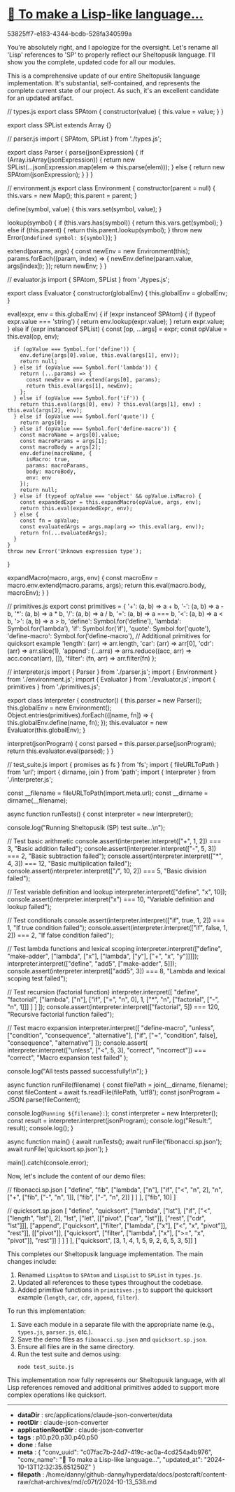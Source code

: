 # [💬  To make a Lisp-like language...](https://claude.ai/chat/c07fac7b-24d7-419c-ac0a-4cd254a4b976)

53825ff7-e183-4344-bcdb-528fa340599a

 You're absolutely right, and I apologize for the oversight. Let's rename all 'Lisp' references to 'SP' to properly reflect our Sheltopusik language. I'll show you the complete, updated code for all our modules.

<antThinking>This is a comprehensive update of our entire Sheltopusik language implementation. It's substantial, self-contained, and represents the complete current state of our project. As such, it's an excellent candidate for an updated artifact.</antThinking>

<antArtifact identifier="sheltopusik-full-implementation" type="application/vnd.ant.code" language="javascript" title="Complete Sheltopusik (SP) Language Implementation">
// types.js
export class SPAtom {
  constructor(value) {
    this.value = value;
  }
}

export class SPList extends Array {}

// parser.js
import { SPAtom, SPList } from './types.js';

export class Parser {
  parse(jsonExpression) {
    if (Array.isArray(jsonExpression)) {
      return new SPList(...jsonExpression.map(elem => this.parse(elem)));
    } else {
      return new SPAtom(jsonExpression);
    }
  }
}

// environment.js
export class Environment {
  constructor(parent = null) {
    this.vars = new Map();
    this.parent = parent;
  }

  define(symbol, value) {
    this.vars.set(symbol, value);
  }

  lookup(symbol) {
    if (this.vars.has(symbol)) {
      return this.vars.get(symbol);
    } else if (this.parent) {
      return this.parent.lookup(symbol);
    }
    throw new Error(`Undefined symbol: ${symbol}`);
  }

  extend(params, args) {
    const newEnv = new Environment(this);
    params.forEach((param, index) => {
      newEnv.define(param.value, args[index]);
    });
    return newEnv;
  }
}

// evaluator.js
import { SPAtom, SPList } from './types.js';

export class Evaluator {
  constructor(globalEnv) {
    this.globalEnv = globalEnv;
  }

  eval(expr, env = this.globalEnv) {
    if (expr instanceof SPAtom) {
      if (typeof expr.value === 'string') {
        return env.lookup(expr.value);
      }
      return expr.value;
    } else if (expr instanceof SPList) {
      const [op, ...args] = expr;
      const opValue = this.eval(op, env);
      
      if (opValue === Symbol.for('define')) {
        env.define(args[0].value, this.eval(args[1], env));
        return null;
      } else if (opValue === Symbol.for('lambda')) {
        return (...params) => {
          const newEnv = env.extend(args[0], params);
          return this.eval(args[1], newEnv);
        };
      } else if (opValue === Symbol.for('if')) {
        return this.eval(args[0], env) ? this.eval(args[1], env) : this.eval(args[2], env);
      } else if (opValue === Symbol.for('quote')) {
        return args[0];
      } else if (opValue === Symbol.for('define-macro')) {
        const macroName = args[0].value;
        const macroParams = args[1];
        const macroBody = args[2];
        env.define(macroName, {
          isMacro: true,
          params: macroParams,
          body: macroBody,
          env: env
        });
        return null;
      } else if (typeof opValue === 'object' && opValue.isMacro) {
        const expandedExpr = this.expandMacro(opValue, args, env);
        return this.eval(expandedExpr, env);
      } else {
        const fn = opValue;
        const evaluatedArgs = args.map(arg => this.eval(arg, env));
        return fn(...evaluatedArgs);
      }
    }
    throw new Error('Unknown expression type');
  }

  expandMacro(macro, args, env) {
    const macroEnv = macro.env.extend(macro.params, args);
    return this.eval(macro.body, macroEnv);
  }
}

// primitives.js
export const primitives = {
  '+': (a, b) => a + b,
  '-': (a, b) => a - b,
  '*': (a, b) => a * b,
  '/': (a, b) => a / b,
  '=': (a, b) => a === b,
  '<': (a, b) => a < b,
  '>': (a, b) => a > b,
  'define': Symbol.for('define'),
  'lambda': Symbol.for('lambda'),
  'if': Symbol.for('if'),
  'quote': Symbol.for('quote'),
  'define-macro': Symbol.for('define-macro'),
  // Additional primitives for quicksort example
  'length': (arr) => arr.length,
  'car': (arr) => arr[0],
  'cdr': (arr) => arr.slice(1),
  'append': (...arrs) => arrs.reduce((acc, arr) => acc.concat(arr), []),
  'filter': (fn, arr) => arr.filter(fn)
};

// interpreter.js
import { Parser } from './parser.js';
import { Environment } from './environment.js';
import { Evaluator } from './evaluator.js';
import { primitives } from './primitives.js';

export class Interpreter {
  constructor() {
    this.parser = new Parser();
    this.globalEnv = new Environment();
    Object.entries(primitives).forEach(([name, fn]) => {
      this.globalEnv.define(name, fn);
    });
    this.evaluator = new Evaluator(this.globalEnv);
  }

  interpret(jsonProgram) {
    const parsed = this.parser.parse(jsonProgram);
    return this.evaluator.eval(parsed);
  }
}

// test_suite.js
import { promises as fs } from 'fs';
import { fileURLToPath } from 'url';
import { dirname, join } from 'path';
import { Interpreter } from './interpreter.js';

const __filename = fileURLToPath(import.meta.url);
const __dirname = dirname(__filename);

async function runTests() {
  const interpreter = new Interpreter();
  
  console.log("Running Sheltopusik (SP) test suite...\n");

  // Test basic arithmetic
  console.assert(interpreter.interpret(["+", 1, 2]) === 3, "Basic addition failed");
  console.assert(interpreter.interpret(["-", 5, 3]) === 2, "Basic subtraction failed");
  console.assert(interpreter.interpret(["*", 4, 3]) === 12, "Basic multiplication failed");
  console.assert(interpreter.interpret(["/", 10, 2]) === 5, "Basic division failed");

  // Test variable definition and lookup
  interpreter.interpret(["define", "x", 10]);
  console.assert(interpreter.interpret("x") === 10, "Variable definition and lookup failed");

  // Test conditionals
  console.assert(interpreter.interpret(["if", true, 1, 2]) === 1, "If true condition failed");
  console.assert(interpreter.interpret(["if", false, 1, 2]) === 2, "If false condition failed");

  // Test lambda functions and lexical scoping
  interpreter.interpret(["define", "make-adder", ["lambda", ["x"], ["lambda", ["y"], ["+", "x", "y"]]]]);
  interpreter.interpret(["define", "add5", ["make-adder", 5]]);
  console.assert(interpreter.interpret(["add5", 3]) === 8, "Lambda and lexical scoping test failed");

  // Test recursion (factorial function)
  interpreter.interpret([
    "define", "factorial",
    ["lambda", ["n"],
      ["if", ["=", "n", 0],
        1,
        ["*", "n", ["factorial", ["-", "n", 1]]]
      ]
    ]
  ]);
  console.assert(interpreter.interpret(["factorial", 5]) === 120, "Recursive factorial function failed");

  // Test macro expansion
  interpreter.interpret([
    "define-macro", "unless", ["condition", "consequence", "alternative"],
    ["if", ["=", "condition", false], "consequence", "alternative"]
  ]);
  console.assert(
    interpreter.interpret(["unless", ["<", 5, 3], "correct", "incorrect"]) === "correct",
    "Macro expansion test failed"
  );

  console.log("All tests passed successfully!\n");
}

async function runFile(filename) {
  const filePath = join(__dirname, filename);
  const fileContent = await fs.readFile(filePath, 'utf8');
  const jsonProgram = JSON.parse(fileContent);
  
  console.log(`Running ${filename}:`);
  const interpreter = new Interpreter();
  const result = interpreter.interpret(jsonProgram);
  console.log("Result:", result);
  console.log();
}

async function main() {
  await runTests();
  await runFile('fibonacci.sp.json');
  await runFile('quicksort.sp.json');
}

main().catch(console.error);
</antArtifact>

Now, let's include the content of our demo files:

<antArtifact identifier="sheltopusik-demo-files" type="application/vnd.ant.code" language="json" title="Sheltopusik (SP) Demo Files">
// fibonacci.sp.json
[
  "define", "fib",
  ["lambda", ["n"],
    ["if", ["<", "n", 2],
      "n",
      ["+",
        ["fib", ["-", "n", 1]],
        ["fib", ["-", "n", 2]]
      ]
    ]
  ],
  ["fib", 10]
]

// quicksort.sp.json
[
  "define", "quicksort",
  ["lambda", ["lst"],
    ["if", ["<", ["length", "lst"], 2],
      "lst",
      ["let", [["pivot", ["car", "lst"]],
               ["rest", ["cdr", "lst"]]],
        ["append",
          ["quicksort", ["filter", ["lambda", ["x"], ["<", "x", "pivot"]], "rest"]],
          [["pivot"]],
          ["quicksort", ["filter", ["lambda", ["x"], [">=", "x", "pivot"]], "rest"]]
        ]
      ]
    ]
  ],
  ["quicksort", [3, 1, 4, 1, 5, 9, 2, 6, 5, 3, 5]]
]
</antArtifact>

This completes our Sheltopusik language implementation. The main changes include:

1. Renamed `LispAtom` to `SPAtom` and `LispList` to `SPList` in `types.js`.
2. Updated all references to these types throughout the codebase.
3. Added primitive functions in `primitives.js` to support the quicksort example (`length`, `car`, `cdr`, `append`, `filter`).

To run this implementation:

1. Save each module in a separate file with the appropriate name (e.g., `types.js`, `parser.js`, etc.).
2. Save the demo files as `fibonacci.sp.json` and `quicksort.sp.json`.
3. Ensure all files are in the same directory.
4. Run the test suite and demos using:
   ```
   node test_suite.js
   ```

This implementation now fully represents our Sheltopusik language, with all Lisp references removed and additional primitives added to support more complex operations like quicksort.

---

* **dataDir** : src/applications/claude-json-converter/data
* **rootDir** : claude-json-converter
* **applicationRootDir** : claude-json-converter
* **tags** : p10.p20.p30.p40.p50
* **done** : false
* **meta** : {
  "conv_uuid": "c07fac7b-24d7-419c-ac0a-4cd254a4b976",
  "conv_name": "💬  To make a Lisp-like language...",
  "updated_at": "2024-10-13T12:32:35.651250Z"
}
* **filepath** : /home/danny/github-danny/hyperdata/docs/postcraft/content-raw/chat-archives/md/c07f/2024-10-13_538.md